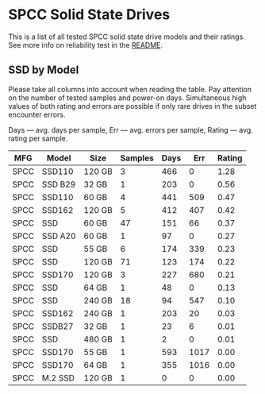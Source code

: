 SPCC Solid State Drives
=======================

This is a list of all tested SPCC solid state drive models and their ratings. See
more info on reliability test in the [README](https://github.com/linuxhw/SMART).

SSD by Model
------------

Please take all columns into account when reading the table. Pay attention on the
number of tested samples and power-on days. Simultaneous high values of both rating
and errors are possible if only rare drives in the subset encounter errors.

Days   — avg. days per sample,
Err    — avg. errors per sample,
Rating — avg. rating per sample.

| MFG       | Model              | Size   | Samples | Days  | Err   | Rating |
|-----------|--------------------|--------|---------|-------|-------|--------|
| SPCC      | SSD110             | 120 GB | 3       | 466   | 0     | 1.28   |
| SPCC      | SSD B29            | 32 GB  | 1       | 203   | 0     | 0.56   |
| SPCC      | SSD110             | 60 GB  | 4       | 441   | 509   | 0.47   |
| SPCC      | SSD162             | 120 GB | 5       | 412   | 407   | 0.42   |
| SPCC      | SSD                | 60 GB  | 47      | 151   | 66    | 0.37   |
| SPCC      | SSD A20            | 60 GB  | 1       | 97    | 0     | 0.27   |
| SPCC      | SSD                | 55 GB  | 6       | 174   | 339   | 0.23   |
| SPCC      | SSD                | 120 GB | 71      | 123   | 174   | 0.22   |
| SPCC      | SSD170             | 120 GB | 3       | 227   | 680   | 0.21   |
| SPCC      | SSD                | 64 GB  | 1       | 48    | 0     | 0.13   |
| SPCC      | SSD                | 240 GB | 18      | 94    | 547   | 0.10   |
| SPCC      | SSD162             | 240 GB | 1       | 203   | 20    | 0.03   |
| SPCC      | SSDB27             | 32 GB  | 1       | 23    | 6     | 0.01   |
| SPCC      | SSD                | 480 GB | 1       | 2     | 0     | 0.01   |
| SPCC      | SSD170             | 55 GB  | 1       | 593   | 1017  | 0.00   |
| SPCC      | SSD170             | 64 GB  | 1       | 355   | 1016  | 0.00   |
| SPCC      | M.2 SSD            | 120 GB | 1       | 0     | 0     | 0.00   |
